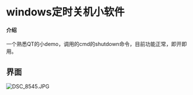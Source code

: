 # windows定时关机小软件

#### 介绍

一个熟悉QT的小demo，调用的cmd的shutdown命令，目前功能正常，即开即用。

## 界面

![DSC_8545.JPG](https://gitee.com/wejectchan/windows-timed-shutdown-app/raw/master/doc/image.png)
